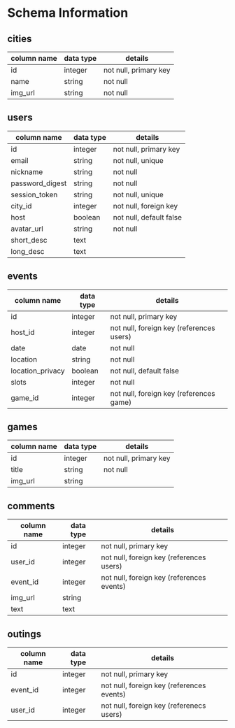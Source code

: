 # Schema Information

## cities
column name | data type | details
------------|-----------|-----------------------
id          | integer   | not null, primary key
name        | string    | not null
img_url     | string    | not null

## users
column name     | data type | details
----------------|-----------|-----------------------
id              | integer   | not null, primary key
email           | string    | not null, unique
nickname        | string    | not null
password_digest | string    | not null
session_token   | string    | not null, unique
city_id         | integer   | not null, foreign key
host            | boolean   | not null, default false
avatar_url      | string    | not null
short_desc      | text      |
long_desc       | text      |

## events
column name      | data type | details
-----------------|-----------|-----------------------
id               | integer   | not null, primary key
host_id          | integer   | not null, foreign key (references users)
date             | date      | not null
location         | string    | not null
location_privacy | boolean   | not null, default false
slots            | integer   | not null
game_id          | integer   | not null, foreign key (references game)

## games
column name  | data type | details
-------------|-----------|-----------------------
id           | integer   | not null, primary key
title        | string    | not null
img_url      | string    |

## comments
column name | data type | details
------------|-----------|-----------------------
id          | integer   | not null, primary key
user_id     | integer   | not null, foreign key (references users)
event_id    | integer   | not null, foreign key (references events)
img_url     | string    |
text        | text      |

## outings
column name | data type | details
------------|-----------|-----------------------
id          | integer   | not null, primary key
event_id    | integer   | not null, foreign key (references events)
user_id     | integer   | not null, foreign key (referenecs users)

